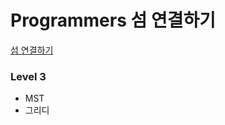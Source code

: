# Programmers 섬 연결하기

[섬 연결하기](https://school.programmers.co.kr/learn/courses/30/lessons/42861)

### Level 3

- MST
- 그리디
